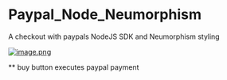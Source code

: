 # Paypal_Node_Neumorphism
 A checkout with paypals NodeJS SDK and Neumorphism styling
 
 
[![image.png](https://i.postimg.cc/VkjdsBhM/image.png)](https://postimg.cc/sMgVwSsD)

** buy button executes paypal payment
